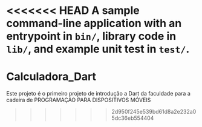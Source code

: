 <<<<<<< HEAD
A sample command-line application with an entrypoint in `bin/`, library code
in `lib/`, and example unit test in `test/`.
=======
# Calculadora_Dart
Este projeto é o primeiro projeto de introdução a Dart da faculdade para a cadeira de PROGRAMAÇÃO PARA DISPOSITIVOS MÓVEIS
>>>>>>> 2d950f245e539bd61d8a2e232a05dc36eb554404
